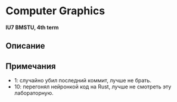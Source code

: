 # Computer Graphics
**IU7 BMSTU, 4th term**

## Описание


## Примечания
- 1: случайно убил последний коммит, лучше не брать.
- 10: перегонял нейронкой код на Rust, лучше не смотреть эту лабораторную.
